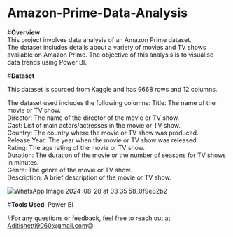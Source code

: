 # Amazon-Prime-Data-Analysis

#**Overview**   
This project involves data analysis of an Amazon Prime dataset.   
The dataset includes details about a variety of movies and TV shows available on Amazon Prime. The objective of this analysis is to visualise data trends using Power BI.

#**Dataset**   

This dataset is sourced from Kaggle and has 9668 rows and 12 columns.  

The dataset used includes the following columns:
Title: The name of the movie or TV show.  
Director: The name of the director of the movie or TV show.  
Cast: List of main actors/actresses in the movie or TV show.  
Country: The country where the movie or TV show was produced.  
Release Year: The year when the movie or TV show was released.  
Rating: The age rating of the movie or TV show.  
Duration: The duration of the movie or the number of seasons for TV shows in minutes.  
Genre: The genre of the movie or TV show.  
Description: A brief description of the movie or TV show.  

![WhatsApp Image 2024-08-28 at 03 35 58_0f9e82b2](https://github.com/user-attachments/assets/538594dc-e1b5-43b1-80f2-44de3d87f961)


#**Tools Used**: 
Power BI  

#For any questions or feedback, feel free to reach out at Aditishetti9060@gmail.com😊  
